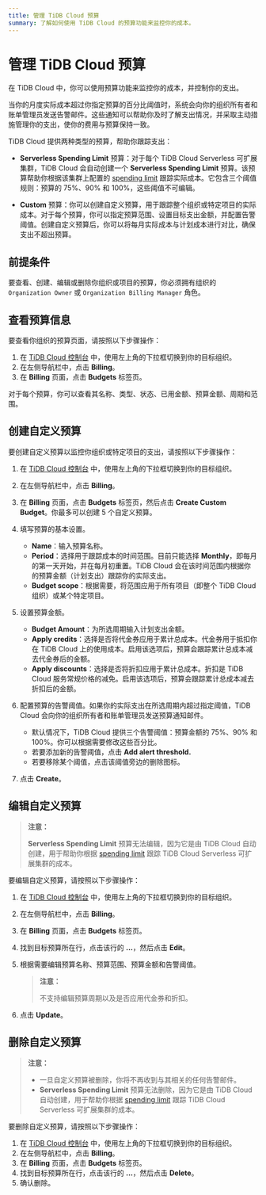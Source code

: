 ```yaml
---
title: 管理 TiDB Cloud 预算
summary: 了解如何使用 TiDB Cloud 的预算功能来监控你的成本。
---
```


# 管理 TiDB Cloud 预算

在 TiDB Cloud 中，你可以使用预算功能来监控你的成本，并控制你的支出。

当你的月度实际成本超过你指定预算的百分比阈值时，系统会向你的组织所有者和账单管理员发送告警邮件。这些通知可以帮助你及时了解支出情况，并采取主动措施管理你的支出，使你的费用与预算保持一致。

TiDB Cloud 提供两种类型的预算，帮助你跟踪支出：

- **Serverless Spending Limit** 预算：对于每个 TiDB Cloud Serverless 可扩展集群，TiDB Cloud 会自动创建一个 **Serverless Spending Limit** 预算。该预算帮助你根据该集群上配置的 [spending limit](/tidb-cloud/manage-serverless-spend-limit.md) 跟踪实际成本。它包含三个阈值规则：预算的 75%、90% 和 100%，这些阈值不可编辑。

- **Custom** 预算：你可以创建自定义预算，用于跟踪整个组织或特定项目的实际成本。对于每个预算，你可以指定预算范围、设置目标支出金额，并配置告警阈值。创建自定义预算后，你可以将每月实际成本与计划成本进行对比，确保支出不超出预算。

## 前提条件

要查看、创建、编辑或删除你组织或项目的预算，你必须拥有组织的 `Organization Owner` 或 `Organization Billing Manager` 角色。

## 查看预算信息

要查看你组织的预算页面，请按照以下步骤操作：

1. 在 [TiDB Cloud 控制台](https://tidbcloud.com) 中，使用左上角的下拉框切换到你的目标组织。
2. 在左侧导航栏中，点击 **Billing**。
3. 在 **Billing** 页面，点击 **Budgets** 标签页。

对于每个预算，你可以查看其名称、类型、状态、已用金额、预算金额、周期和范围。

## 创建自定义预算

要创建自定义预算以监控你组织或特定项目的支出，请按照以下步骤操作：

1. 在 [TiDB Cloud 控制台](https://tidbcloud.com) 中，使用左上角的下拉框切换到你的目标组织。
2. 在左侧导航栏中，点击 **Billing**。
3. 在 **Billing** 页面，点击 **Budgets** 标签页，然后点击 **Create Custom Budget**。你最多可以创建 5 个自定义预算。
4. 填写预算的基本设置。

    - **Name**：输入预算名称。
    - **Period**：选择用于跟踪成本的时间范围。目前只能选择 **Monthly**，即每月的第一天开始，并在每月初重置。TiDB Cloud 会在该时间范围内根据你的预算金额（计划支出）跟踪你的实际支出。
    - **Budget scope**：根据需要，将范围应用于所有项目（即整个 TiDB Cloud 组织）或某个特定项目。

5. 设置预算金额。

    - **Budget Amount**：为所选周期输入计划支出金额。
    - **Apply credits**：选择是否将代金券应用于累计总成本。代金券用于抵扣你在 TiDB Cloud 上的使用成本。启用该选项后，预算会跟踪累计总成本减去代金券后的金额。
    - **Apply discounts**：选择是否将折扣应用于累计总成本。折扣是 TiDB Cloud 服务常规价格的减免。启用该选项后，预算会跟踪累计总成本减去折扣后的金额。

6. 配置预算的告警阈值。如果你的实际支出在所选周期内超过指定阈值，TiDB Cloud 会向你的组织所有者和账单管理员发送预算通知邮件。

    - 默认情况下，TiDB Cloud 提供三个告警阈值：预算金额的 75%、90% 和 100%。你可以根据需要修改这些百分比。
    - 若要添加新的告警阈值，点击 **Add alert threshold.**
    - 若要移除某个阈值，点击该阈值旁边的删除图标。

7. 点击 **Create**。

## 编辑自定义预算

> **注意：**
>
> **Serverless Spending Limit** 预算无法编辑，因为它是由 TiDB Cloud 自动创建，用于帮助你根据 [spending limit](/tidb-cloud/manage-serverless-spend-limit.md) 跟踪 TiDB Cloud Serverless 可扩展集群的成本。

要编辑自定义预算，请按照以下步骤操作：

1. 在 [TiDB Cloud 控制台](https://tidbcloud.com) 中，使用左上角的下拉框切换到你的目标组织。
2. 在左侧导航栏中，点击 **Billing**。
3. 在 **Billing** 页面，点击 **Budgets** 标签页。
4. 找到目标预算所在行，点击该行的 **...**，然后点击 **Edit**。
5. 根据需要编辑预算名称、预算范围、预算金额和告警阈值。

    > **注意：**
    >
    > 不支持编辑预算周期以及是否应用代金券和折扣。

6. 点击 **Update**。

## 删除自定义预算

> **注意：**
>
> - 一旦自定义预算被删除，你将不再收到与其相关的任何告警邮件。
> - **Serverless Spending Limit** 预算无法删除，因为它是由 TiDB Cloud 自动创建，用于帮助你根据 [spending limit](/tidb-cloud/manage-serverless-spend-limit.md) 跟踪 TiDB Cloud Serverless 可扩展集群的成本。

要删除自定义预算，请按照以下步骤操作：

1. 在 [TiDB Cloud 控制台](https://tidbcloud.com) 中，使用左上角的下拉框切换到你的目标组织。
2. 在左侧导航栏中，点击 **Billing**。
3. 在 **Billing** 页面，点击 **Budgets** 标签页。
4. 找到目标预算所在行，点击该行的 **...**，然后点击 **Delete**。
5. 确认删除。